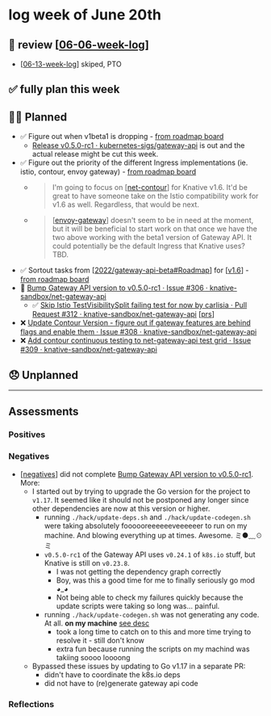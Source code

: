 # log week of June 20th

## 🚫 review [[06-06-week-log]]
  - [[06-13-week-log]] skiped, PTO
## ✅ fully plan this week
## 🙋‍♀️ Planned
- ✅ Figure out when v1beta1 is dropping - [from roadmap board](https://github.com/orgs/knative-sandbox/projects/10/views/2)
  - [Release v0.5.0-rc1 · kubernetes-sigs/gateway-api](https://github.com/kubernetes-sigs/gateway-api/releases/tag/v0.5.0-rc1) is out and the actual release might be cut this week.
- ✅ Figure out the priority of the different Ingress implementations (ie. istio, contour, envoy gateway) - [from roadmap board](https://github.com/orgs/knative-sandbox/projects/10/views/2)
  - > I'm going to focus on [[net-contour]] for Knative v1.6. It'd be great to have someone take on the Istio compatibility work for v1.6 as well. Regardless, that would be next.
  - > [[envoy-gateway]] doesn't seem to be in need at the moment, but it will be beneficial to start work on that once we have the two above working with the beta1 version of Gateway API. It could potentially be the default Ingress that Knative uses? TBD.
- ✅ Sortout tasks from [[2022/gateway-api-beta#Roadmap]] for [[v1.6]] - [from roadmap board](https://github.com/orgs/knative-sandbox/projects/10/views/2)
- 🚧 [Bump Gateway API version to v0.5.0-rc1 · Issue #306 · knative-sandbox/net-gateway-api](https://github.com/knative-sandbox/net-gateway-api/issues/306)
  - ✅ [Skip Istio TestVisibilitySplit failing test for now by carlisia · Pull Request #312 · knative-sandbox/net-gateway-api](https://github.com/knative-sandbox/net-gateway-api/pull/312?w=1) [[prs]]
- ❌ [Update Contour Version - figure out if gateway features are behind flags and enable them · Issue #308 · knative-sandbox/net-gateway-api](https://github.com/knative-sandbox/net-gateway-api/issues/308)
- ❌ [Add contour continuous testing to net-gateway-api test grid · Issue #309 · knative-sandbox/net-gateway-api](https://github.com/knative-sandbox/net-gateway-api/issues/309)


## 😞 Unplanned

---

## Assessments
### Positives
### Negatives
- [[negatives]] did not complete [Bump Gateway API version to v0.5.0-rc1](https://github.com/knative-sandbox/net-gateway-api/issues/306). More:
  - I started out by trying to upgrade the Go version for the project to `v1.17`. It seemed like it should not be postponed any longer since other dependencies are now at this version or higher.
    - running `./hack/update-deps.sh` and `./hack/update-codegen.sh` were taking absolutely foooooreeeeeeveeeeeer to run on my machine. And blowing everything up at times. Awesome. ミ●﹏☉ミ
    - `v0.5.0-rc1` of the Gateway API uses `v0.24.1` of `k8s.io` stuff, but Knative is still on `v0.23.8`.
      - I was not getting the dependency graph correctly
      - Boy, was this a good time for me to finally seriously go mod ◕_◕
      - Not being able to check my failures quickly because the update scripts were taking so long was... painful.
    - running `./hack/update-codegen.sh` was not generating any code. At all. **on my machine** [see desc](https://github.com/knative-sandbox/net-gateway-api/pull/311?w=1#issuecomment-1167408724)
      - took a long time to catch on to this and more time trying to resolve it - still don't know
      - extra fun because running the scripts on my machind was takiing soooo loooong
  - Bypassed these issues by updating to Go v1.17 in a separate PR:
    - didn't have to coordinate the k8s.io deps
    - did not have to (re)generate gateway api code

### Reflections

[//begin]: # "Autogenerated link references for markdown compatibility"
[06-06-week-log]: 06-06-week-log.md "log week of June 6th"
[06-13-week-log]: 06-13-week-log.md "log week of June 13th"
[net-contour]: ../../knative/net-contour.md "net-contour"
[envoy-gateway]: ../../kubernetes/envoy-gateway.md "envoy gateway"
[2022/gateway-api-beta#Roadmap]: ../../scrapbook/2022/gateway-api-beta.md "gateway-api beta"
[v1.6]: ../../contributions/v1.6.md "v1.6"
[prs]: ../../contributions/prs.md "pull requests"
[negatives]: ../negatives.md "negatives"
[//end]: # "Autogenerated link references"
